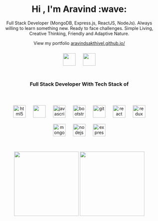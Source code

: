 <h1 align="center">Hi , I'm Aravind :wave:</h1>
<p align="center">Full Stack Developer (MongoDB, Express.js, ReactJS, NodeJs). Always willing to learn something new. Ready to face challenges. Simple Living, Creative Thinking, Friendly and Adaptive Nature.</p>
<p align="center">View my portfolio <a href="https://aravindsakthivel.github.io/" target="_blank">aravindsakthivel.github.io/</a></p>
<p align="center">
<a href="https://twitter.com/realaravindan" target="_blank" ><img src="https://seeklogo.com/images/T/twitter-logo-A84FE9258E-seeklogo.com.png" width="40" height="40" style="padding:10px;"/></a>
<a href="https://www.linkedin.com/in/aravindansakthivel" target="_blank" /> <img src="https://www.westendhba.ca/wp-content/uploads/2019/05/157-1571709_follow-us-high-resolution-linkedin-logo.jpg" width="40" height="40" style="padding:10px;"/> </a>
</p>
<h1></h1>
<h3 align="center">Full Stack Developer With Tech Stack of</h3><br />
<p align="center">
  <img src="https://upload.wikimedia.org/wikipedia/commons/thumb/3/38/HTML5_Badge.svg/600px-HTML5_Badge.svg.png" alt="html5" width="40" height="40" style="padding:10px;"/>
 <img src="https://cdn4.iconfinder.com/data/icons/iconsimple-programming/512/css-512.png" width="40" height="40" style="padding:10px;"/> 
  <img src="https://upload.wikimedia.org/wikipedia/commons/thumb/9/99/Unofficial_JavaScript_logo_2.svg/1024px-Unofficial_JavaScript_logo_2.svg.png" alt="javascript" width="40" height="40" style="padding:10px;"/>
  <img src="https://upload.wikimedia.org/wikipedia/commons/thumb/b/b2/Bootstrap_logo.svg/1024px-Bootstrap_logo.svg.png" alt="bootstrap" width="40" height="40" style="padding:10px;"/> 
  <img src="https://upload.wikimedia.org/wikipedia/commons/thumb/3/3f/Git_icon.svg/1024px-Git_icon.svg.png" alt="git" width="40" height="40" style="padding:10px;"/>
  <img src="https://cdn.worldvectorlogo.com/logos/react.svg" alt="react" width="40" height="40" style="padding:10px;object-fit:contain"/>
   <img src="https://cdn.worldvectorlogo.com/logos/redux.svg" alt="redux" width="40" height="40" style="padding:10px;"/> 
    <img src="https://img.icons8.com/color/452/mongodb.png" alt="mongodb" width="40" height="40" style="padding:10px;"/> 
     <img src="https://upload.wikimedia.org/wikipedia/commons/thumb/d/d9/Node.js_logo.svg/1280px-Node.js_logo.svg.png" alt="nodejs" width="40" height="40" style="padding:10px;object-fit:contain"/> 
  <img src="https://www.pngfind.com/pngs/m/136-1363736_express-js-icon-png-transparent-png.png" alt="express" width="40" height="40" style="padding:10px;object-fit:contain"/> 
 </p>
 <h1></h1>
 
  <p align='center'>
  <img src="https://github-readme-stats.vercel.app/api?username=aravindsakthivel&theme=dark&show_icons=true&count_private=true" height="207px" /> 
  <img src="https://github-readme-stats.vercel.app/api/top-langs/?username=aravindsakthivel&theme=dark" height="207px" />

</P>
    

